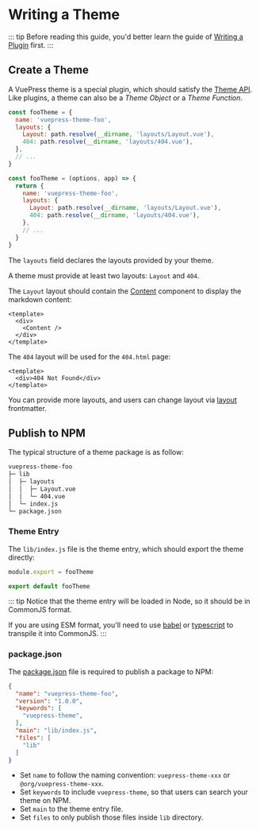 # Writing a Theme

::: tip
Before reading this guide, you'd better learn the guide of [Writing a Plugin](./plugin.md) first.
:::

## Create a Theme

A VuePress theme is a special plugin, which should satisfy the [Theme API](../../reference/theme-api.md). Like plugins, a theme can also be a *Theme Object* or a *Theme Function*.

<CodeGroup>
  <CodeGroupItem title="Theme Object" active>

```js
const fooTheme = {
  name: 'vuepress-theme-foo',
  layouts: {
    Layout: path.resolve(__dirname, 'layouts/Layout.vue'),
    404: path.resolve(__dirname, 'layouts/404.vue'),
  },
  // ...
}
```

  </CodeGroupItem>

  <CodeGroupItem title="Theme Function">

```js
const fooTheme = (options, app) => {
  return {
    name: 'vuepress-theme-foo',
    layouts: {
      Layout: path.resolve(__dirname, 'layouts/Layout.vue'),
      404: path.resolve(__dirname, 'layouts/404.vue'),
    },
    // ...
  }
}
```

  </CodeGroupItem>
</CodeGroup>

The `layouts` field declares the layouts provided by your theme.

A theme must provide at least two layouts: `Layout` and `404`.

The `Layout` layout should contain the [Content](../../reference/components.md#content) component to display the markdown content:

```vue
<template>
  <div>
    <Content />
  </div>
</template>
```

The `404` layout will be used for the `404.html` page:

```vue
<template>
  <div>404 Not Found</div>
</template>
```

You can provide more layouts, and users can change layout via [layout](../../reference/frontmatter.md#layout) frontmatter.

## Publish to NPM

The typical structure of a theme package is as follow:

```bash
vuepress-theme-foo
├─ lib
│  ├─ layouts
│  │  ├─ Layout.vue
│  │  └─ 404.vue
│  └─ index.js
└─ package.json
```

### Theme Entry

The `lib/index.js` file is the theme entry, which should export the theme directly:

<CodeGroup>
  <CodeGroupItem title="CJS" active>

```js
module.export = fooTheme
```

  </CodeGroupItem>

  <CodeGroupItem title="ESM">

```js
export default fooTheme
```

  </CodeGroupItem>
</CodeGroup>

::: tip
Notice that the theme entry will be loaded in Node, so it should be in CommonJS format.

If you are using ESM format, you'll need to use [babel](https://babeljs.io/) or [typescript](https://www.typescriptlang.org/) to transpile it into CommonJS.
:::

### package.json

The [package.json](https://docs.npmjs.com/cli/v6/configuring-npm/package-json) file is required to publish a package to NPM:

```json
{
  "name": "vuepress-theme-foo",
  "version": "1.0.0",
  "keywords": [
    "vuepress-theme",
  ],
  "main": "lib/index.js",
  "files": [
    "lib"
  ]
}
```

- Set `name` to follow the naming convention: `vuepress-theme-xxx` or `@org/vuepress-theme-xxx`.
- Set `keywords` to include `vuepress-theme`, so that users can search your theme on NPM.
- Set `main` to the theme entry file.
- Set `files` to only publish those files inside `lib` directory.
